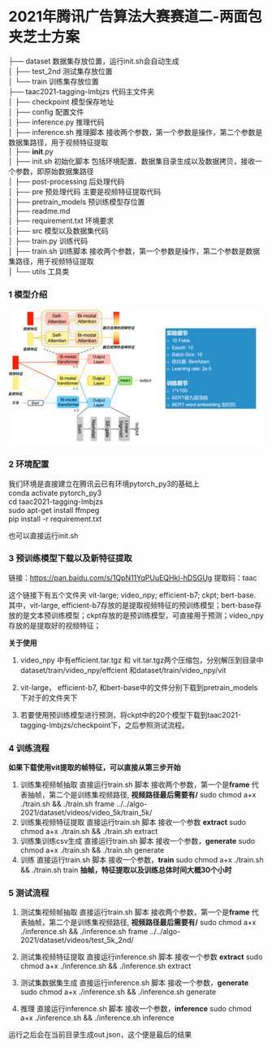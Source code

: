 # **2021年腾讯广告算法大赛赛道二-两面包夹芝士方案**

├── dataset 数据集存放位置，运行init.sh会自动生成  
│   ├── test_2nd 测试集存放位置  
│   └── train 训练集存放位置  
├── taac2021-tagging-lmbjzs 代码主文件夹  
│   ├── checkpoint 模型保存地址  
│   ├── config 配置文件  
│   ├── inference.py 推理代码  
│   ├── inference.sh 推理脚本 接收两个参数，第一个参数是操作，第二个参数是数据集路径，用于视频特征提取  
│   ├── __init__.py  
│   ├── init.sh 初始化脚本 包括环境配置、数据集目录生成以及数据拷贝，接收一个参数，即原始数据集路径  
│   ├── post-processing 后处理代码  
│   ├── pre 预处理代码  主要是视频特征提取代码  
│   ├── pretrain_models 预训练模型存位置  
│   ├── readme.md   
│   ├── requirement.txt 环境要求  
│   ├── src 模型以及数据集代码  
│   ├── train.py 训练代码  
│   ├── train.sh 训练脚本 接收两个参数，第一个参数是操作，第二个参数是数据集路径，用于视频特征提取  
│   └── utils 工具类  

### **1 模型介绍**

![avatar](picture/model.png)

### **2 环境配置**

我们环境是直接建立在腾讯云已有环境pytorch_py3的基础上  
conda activate pytorch_py3    
cd taac2021-tagging-lmbjzs   
sudo apt-get install ffmpeg   
pip install -r requirement.txt   

也可以直接运行init.sh

### **3 预训练模型下载以及新特征提取**

链接：https://pan.baidu.com/s/1QpN11YqPUuEQHkI-hDSGUg 
提取码：taac

这个链接下有五个文件夹 vit-large; video_npy; efficient-b7; ckpt; bert-base.
其中，vit-large, efficient-b7存放的是提取视频特征的预训练模型；bert-base存放的是文本预训练模型；ckpt存放的是预训练模型，可直接用于预测；video_npy存放的是提取好的视频特征；

**关于使用**

1. video_npy 中有efficient.tar.tgz 和 vit.tar.tgz两个压缩包，分别解压到目录中dataset/train/video_npy/effcient 和dataset/train/video_npy/vit

2. vit-large， efficient-b7, 和bert-base中的文件分别下载到pretrain_models下对于的文件夹下

3. 若要使用预训练模型进行预测，将ckpt中的20个模型下载到taac2021-tagging-lmbjzs/checkpoint下，之后参照测试流程。

### **4 训练流程**

**如果下载使用vit提取的帧特征，可以直接从第三步开始**

1. 训练集视频帧抽取 
直接运行train.sh 脚本 接收两个参数，第一个是**frame** 代表抽帧，第二个是训练集视频路径, **视频路径最后需要有/**
sudo chmod a+x ./train.sh && ./train.sh frame ../../algo-2021/dataset/videos/video_5k/train_5k/
2. 训练集视频特征提取
直接运行train.sh 脚本 接收一个参数 **extract** 
sudo chmod a+x ./train.sh && ./train.sh extract
3. 训练集训练csv生成
    直接运行train.sh 脚本 接收一个参数，**generate** 
    sudo chmod a+x ./train.sh && ./train.sh generate
4. 训练
    直接运行train.sh 脚本 接收一个参数，**train** 
    sudo chmod a+x ./train.sh && ./train.sh train
    **抽帧，特征提取以及训练总体时间大概30个小时**

### **5 测试流程**



1. 测试集视频帧抽取 
直接运行train.sh 脚本 接收两个参数，第一个是**frame** 代表抽帧，第二个是训练集视频路径, **视频路径最后需要有/**
sudo chmod a+x ./inference.sh && ./inference.sh frame ../../algo-2021/dataset/videos/test_5k_2nd/

2. 测试集视频特征提取
直接运行inference.sh 脚本 接收一个参数 **extract** 
sudo chmod a+x ./inference.sh && ./inference.sh extract

3. 测试集数据集生成
直接运行inference.sh 脚本 接收一个参数，**generate** 
sudo chmod a+x ./inference.sh && ./inference.sh generate

4. 推理
直接运行inference.sh 脚本 接收一个参数，**inference** 
sudo chmod a+x ./inference.sh && ./inference.sh inference

运行之后会在当前目录生成out.json，这个便是最后的结果

